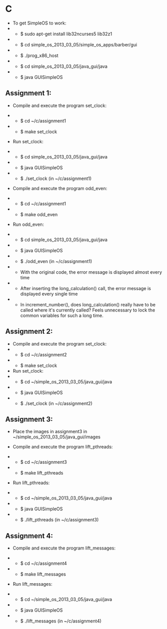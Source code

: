 # C

- To get SimpleOS to work:
- - $ sudo apt-get install lib32ncurses5 lib32z1
- - $ cd simple_os_2013_03_05/simple_os_apps/barber/gui
- - $ ./prog_x86_host
- - $ cd simple_os_2013_03_05/java_gui/java
- - $ java GUISimpleOS
 
## Assignment 1:
- Compile and execute the program set_clock:
- - $ cd ~/c/assignment1
- - $ make set_clock
- Run set_clock:
- - $ cd simple_os_2013_03_05/java_gui/java
- - $ java GUISimpleOS
- - $ ./set_clock (in ~/c/assignment1)
- Compile and execute the program odd_even:
- - $ cd ~/c/assignment1
- - $ make odd_even
- Run odd_even:
- - $ cd simple_os_2013_03_05/java_gui/java
- - $ java GUISimpleOS
- - $ ./odd_even (in ~/c/assignment1)

- - With the original code, the error message is displayed almost every time
- - After inserting the long_calculation() call, the error message is displayed every single time
- - In increment_number(), does long_calculation() really have to be called where it's currently called? Feels unnecessary to lock the common variables for such a long time. 

## Assignment 2:
- Compile and execute the program set_clock:
- - $ cd ~/c/assignment2
- - $ make set_clock
- Run set_clock:
- - $ cd ~/simple_os_2013_03_05/java_gui/java
- - $ java GUISimpleOS
- - $ ./set_clock (in ~/c/assignment2)

## Assignment 3:
- Place the images in assignment3 in ~/simple_os_2013_03_05/java_gui/images

- Compile and execute the program lift_pthreads:
- - $ cd ~/c/assignment3
- - $ make lift_pthreads

- Run lift_pthreads:
- - $ cd ~/simple_os_2013_03_05/java_gui/java
- - $ java GUISimpleOS
- - $ ./lift_pthreads (in ~/c/assignment3)

## Assignment 4:
- Compile and execute the program lift_messages:
- - $ cd ~/c/assignment4
- - $ make lift_messages

- Run lift_messages:
- - $ cd ~/simple_os_2013_03_05/java_gui/java
- - $ java GUISimpleOS
- - $ ./lift_messages (in ~/c/assignment4)
